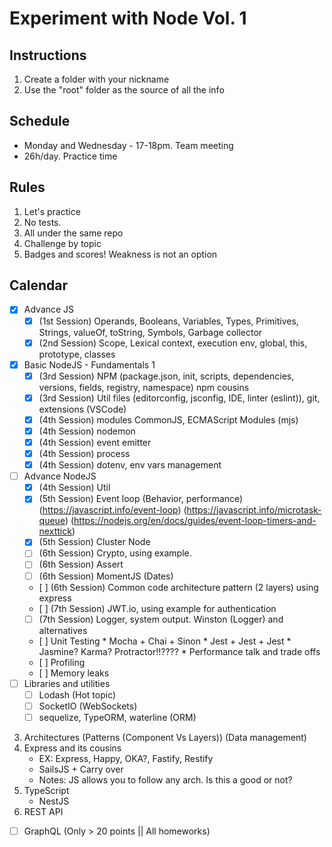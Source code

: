 # Experiment with Node Vol. 1

## Instructions
1. Create a folder with your nickname
2. Use the "root" folder as the source of all the info

## Schedule
* Monday and Wednesday - 17-18pm. Team meeting
* 26h/day. Practice time

## Rules
1. Let's practice
2. No tests.
3. All under the same repo
4. Challenge by topic
5. Badges and scores! Weakness is not an option

## Calendar
- [X] Advance JS
    - [X] (1st Session) Operands, Booleans, Variables, Types, Primitives, Strings, valueOf, toString, Symbols, Garbage collector
    - [X] (2nd Session) Scope, Lexical context, execution env, global, this, prototype, classes
- [X] Basic NodeJS - Fundamentals 1
   - [X] (3rd Session) NPM (package.json, init, scripts, dependencies, versions, fields, registry, namespace) npm cousins
   - [X] (3rd Session) Util files (editorconfig, jsconfig, IDE, linter (eslint)), git, extensions (VSCode)
   - [X] (4th Session) modules CommonJS, ECMAScript Modules (mjs)
   - [X] (4th Session) nodemon
   - [X] (4th Session) event emitter
   - [X] (4th Session) process
   - [X] (4th Session) dotenv, env vars management
- [ ] Advance NodeJS
    - [X] (4th Session) Util
    - [X] (5th Session) Event loop (Behavior, performance) (https://javascript.info/event-loop) (https://javascript.info/microtask-queue) (https://nodejs.org/en/docs/guides/event-loop-timers-and-nexttick)
    - [x] (5th Session) Cluster Node
    - [ ] (6th Session) Crypto, using example.
    - [ ] (6th Session) Assert
    - [ ] (6th Session) MomentJS (Dates)
    - [ ] (6th Session) Common code architecture pattern (2 layers) using express
    - [ ] (7th Session) JWT.io, using example for authentication
    - [ ] (7th Session) Logger, system output. Winston (Logger) and alternatives
    - [ ] Unit Testing
            * Mocha + Chai + Sinon
            * Jest + Jest + Jest
            * Jasmine? Karma? Protractor!!????
            * Performance talk and trade offs
    - [ ] Profiling
    - [ ] Memory leaks
- [ ] Libraries and utilities
    - [ ] Lodash (Hot topic)
    - [ ] SocketIO (WebSockets)
    - [ ] sequelize, TypeORM, waterline (ORM)
3. Architectures (Patterns (Component Vs Layers)) (Data management)
1. Express and its cousins
    * EX: Express, Happy, OKA?, Fastify, Restify
    * SailsJS + Carry over
    * Notes: JS allows you to follow any arch. Is this a good or not? 
1. TypeScript
    * NestJS
3. REST API
- [ ] GraphQL (Only > 20 points || All homeworks)
